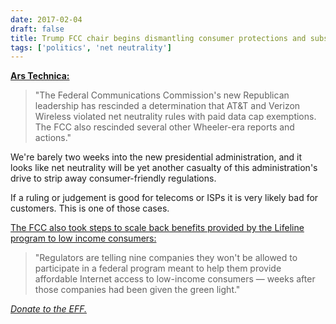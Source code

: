 ```yaml
---
date: 2017-02-04
draft: false
title: Trump FCC chair begins dismantling consumer protections and subsidies
tags: ['politics', 'net neutrality']
---
```


**[Ars Technica:](https://arstechnica.com/tech-policy/2017/02/fcc-rescinds-claim-that-att-and-verizon-violated-net-neutrality/)**

> "The Federal Communications Commission's new Republican leadership has rescinded a determination that AT&T and Verizon Wireless violated net neutrality rules with paid data cap exemptions. The FCC also rescinded several other Wheeler-era reports and actions."<!-- excerpt -->

We're barely two weeks into the new presidential administration, and it looks like net neutrality will be yet another casualty of this administration's drive to strip away consumer-friendly regulations.

If a ruling or judgement is good for telecoms or ISPs it is very likely bad for customers. This is one of those cases.

[The FCC also took steps to scale back benefits provided by the Lifeline program to low income consumers:](https://www.washingtonpost.com/amphtml/news/the-switch/wp/2017/02/03/the-fcc-is-stopping-9-companies-from-providing-subsidized-broadband-to-the-poor/)

> "Regulators are telling nine companies they won't be allowed to participate in a federal program meant to help them provide affordable Internet access to low-income consumers — weeks after those companies had been given the green light."

_[Donate to the EFF.](https://eff.org/donate)_
